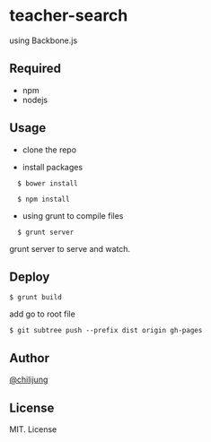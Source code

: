 # teacher-search

using Backbone.js

## Required

- npm 
- nodejs

## Usage 

- clone the repo 

- install packages
```
  $ bower install
```
```      
  $ npm install
```
- using grunt to compile files
```
  $ grunt server 
```
grunt server to serve and watch. 

## Deploy

    $ grunt build

add go to root file

    $ git subtree push --prefix dist origin gh-pages


## Author

[@chilijung](http://www.github.com/chilijung)

## License

MIT. License
